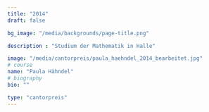 ```yaml
---
title: "2014"
draft: false

bg_image: "/media/backgrounds/page-title.png"

description : "Studium der Mathematik in Halle"

image: "/media/cantorpreis/paula_haehndel_2014_bearbeitet.jpg"
# course
name: "Paula Hähndel"
# biography
bio: ""

type: "cantorpreis"
---
```


